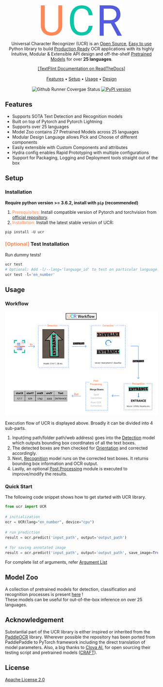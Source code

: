 <p align="center"><img src="docs/static/images/VectorU.svg" alt="Github Runner Covergae Status" height="100">&nbsp;&nbsp;&nbsp;&nbsp;&nbsp;&nbsp;<img src="docs/static/images/VectorC.svg" alt="Github Runner Covergae Status" height="100">&nbsp;&nbsp;&nbsp;&nbsp;&nbsp;&nbsp;<img src="docs/static/images/VectorR.svg" alt="Github Runner Covergae Status" height="100"></p>

<p align="center">Universal Character Recognizer (UCR) is an <u>Open Source</u>, <u>Easy to use</u> Python library to build <u>Production Ready</u> OCR applications with its highly Intuitive,  Modular & Extensible API design and off-the-shelf <a href="docs/modelzoo.md">Pretrained Models</a> for over <b>25 languages</b>.</p>
<p align="center">
  <a href="https://textflint.readthedocs.io/">[TextFlint Documentation on ReadTheDocs]</a>
  <br> <br>
  <a href="#about">Features</a> •
  <a href="#setup">Setup</a> •
  <a href="#usage">Usage</a> •
  <a href="#design">Design</a>
  <br> <br>
  <a target="_blank">
    <img src="https://github.com/QData/TextAttack/workflows/Github%20PyTest/badge.svg" alt="Github Runner Covergae Status">
  </a>
  <a href="https://badge.fury.io/py/textflint">
    <img src="https://badge.fury.io/py/textflint.svg" alt="PyPI version" height="18">
  </a>
</p>


## Features

- Supports SOTA Text Detection and Recognition models
- Built on top of Pytorch and Pytorch Lightning
- Supports over 25 languages
- Model Zoo contains 27 Pretrained Models across 25 languages
- Modular Design Language allows Pick and Choose of different components
- Easily extensible with Custom Components and attributes
- Hydra config enables Rapid Prototyping with multiple configurations
- Support for Packaging, Logging and Deployment tools straight out of the box


## Setup

### Installation

**Require python version >= 3.6.2, install with `pip` (recommended)**

1. <span style="color:#FF8856">Prerequisites:</span> Install compatible version of Pytorch and torchvision from [official repository](https://pytorch.org/get-started/locally/).
2. <span style="color:#FF8856">Installation:</span> Install the latest stable version of UCR:
```shell
pip install -U ucr
```

### <span style="color:#FF8856">[Optional]</span> Test Installation

Run dummy tests!
```python
ucr test
# Optional: Add -l/--lang='language_id' to test on particular language!
ucr test -l='en_number'
```  


## Usage
### Workflow


<p align="center"><img src="docs/static/images/workflow.png"/></p>

Execution flow of UCR is displayed above. Broadly it can be divided into 4 sub-parts.

1. Input(img path/folder path/web address) goes into the <u>Detection</u> model which outputs bounding box coordinates of all the text boxes.
2. The detected boxes are then checked for <u>Orientation</u> and corrected accordingly.
3. Next, <u>Recognition</u> model runs on the corrected text boxes. It returns bounding box information and OCR output.
4. Lastly, an optional <u>Post Processing</u> module is executed to improve/modify the results.

### Quick Start

The following code snippet shows how to get started with UCR library.

```python
from ucr import UCR

# initialization
ocr = UCR(lang="en_number", device="cpu")

# run prediction
result = ocr.predict('input_path', output='output_path')

# for saving annotated image
result = ocr.predict('input_path', output='output_path', save_image=True)
```
For complete list of arguments, refer <a href="docs/tldr.md/#argument-list">Argument List</a>

## Model Zoo

A collection of pretrained models for detection, classification and recognition processes is present <a href="docs/modelzoo.md">here</a> !  
These models can be useful for out-of-the-box inference on over 25 languages.


## Acknowledgement

Substantial part of the UCR library is either inspired or inherited from the [PaddleOCR](https://github.com/PaddlePaddle/PaddleOCR) library. Wherever possible the repository has been ported from PaddlePaddle to PyTorch framework including the direct translation of model parameters.
Also, a big thanks to [Clova AI](https://clova.ai/en/research/research-areas.html), for open sourcing their testing script and pretrained models ([CRAFT](https://github.com/clovaai/CRAFT-pytorch)).  

## License

[Apache License 2.0](LICENSE)
